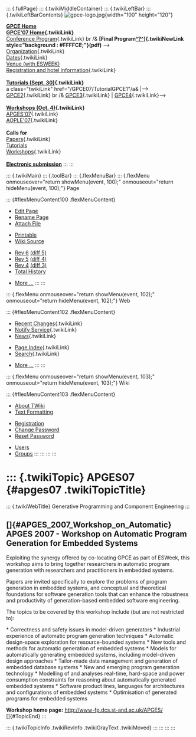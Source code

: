 ::: {.fullPage}
::: {.twikiMiddleContainer}
::: {.twikiLeftBar}
::: {.twikiLeftBarContents}
![gpce-logo.jpg](../pub/GPCE07/WebLeftBar/gpce-logo.jpg){width="100"
height="120"}

**[GPCE Home](http://www.gpce.org/)**\
**[GPCE\'07 Home](WebHome){.twikiLink}**\
[Conference Program](ConferenceProgram){.twikiLink} br /& **[Final
Program[^?^](/edit/GPCE07/PubGPCE07WebHomeGpceProgrampdf?topicparent=GPCE07.APGES07)]{.twikiNewLink
style="background : #FFFFCE;"}(pdf)** \--\>\
[Organization](ConferenceOrganization){.twikiLink}\
[Dates](ImportantDates){.twikiLink}\
[Venue (with
ESWEEK)](http://www.ida.liu.se/conferences/codes/esweek/venue.shtml)\
[Registration and hotel
information](ConferenceRegistration){.twikiLink}\
\
**[Tutorials (Sept. 30)](GpceTutorials){.twikiLink}**\
a class=\"twikiLink\" href=\"/GPCE07/TutorialGPCE1\"/a& \|\--\>
[GPCE2](TutorialGPCE2){.twikiLink} br /&
[GPCE3](/GPCE07/TutorialGPCE3){.twikiLink} \|
[GPCE4](/GPCE07/TutorialGPCE4){.twikiLink}\--\>\
\
**[Workshops (Oct. 4)](GpceWorkshops){.twikiLink}**\
[APGES\'07](APGES07){.twikiLink}\
[AOPLE\'07](AOPLE07){.twikiLink}\
\
**Calls for**\
[Papers](CallForPapers){.twikiLink}\
[Tutorials](http://resource-aware.org/twiki/bin/view/GPCE07/CallForTutorials)\
[Workshops](CallForWorkshops){.twikiLink}\
\
**[Electronic
submission](http://www.easychair.org/conferences/?conf=GPCE07)**
:::
:::

::: {.twikiMain}
::: {.toolBar}
::: {.flexMenuBar}
::: {.flexMenu onmouseover="return showMenu(event, 100);" onmouseout="return hideMenu(event, 100);"}
Page

::: {#flexMenuContent100 .flexMenuContent}
-   [Edit
    Page](http://www.program-transformation.org/edit/GPCE07/APGES07?t=1536828010)
-   [Rename
    Page](http://www.program-transformation.org/rename/GPCE07/APGES07)
-   [Attach
    File](http://www.program-transformation.org/attach/GPCE07/APGES07)

<!-- -->

-   [Printable](http://www.program-transformation.org/view/GPCE07/APGES07?skin=print.pattern)
-   [Wiki
    Source](http://www.program-transformation.org/view/GPCE07/APGES07?skin=text&raw=on&contenttype=text/plain)

<!-- -->

-   [Rev
    6](http://www.program-transformation.org/view/GPCE07/APGES07?rev=1.6)
    [(diff 5)](http://www.program-transformation.org/rdiff/GPCE07/APGES07?rev1=1.6&rev2=1.5)
-   [Rev
    5](http://www.program-transformation.org/view/GPCE07/APGES07?rev=1.5)
    [(diff 4)](http://www.program-transformation.org/rdiff/GPCE07/APGES07?rev1=1.5&rev2=1.4)
-   [Rev
    4](http://www.program-transformation.org/view/GPCE07/APGES07?rev=1.4)
    [(diff 3)](http://www.program-transformation.org/rdiff/GPCE07/APGES07?rev1=1.4&rev2=1.3)
-   [Total
    History](http://www.program-transformation.org/rdiff/GPCE07/APGES07)

<!-- -->

-   [More
    \...](http://www.program-transformation.org/oops/GPCE07/APGES07?template=oopsmore&param1=1.6&param2=1.6)
:::
:::

::: {.flexMenu onmouseover="return showMenu(event, 102);" onmouseout="return hideMenu(event, 102);"}
Web

::: {#flexMenuContent102 .flexMenuContent}
-   [Recent Changes](WebChanges){.twikiLink}
-   [Notify Service](WebNotify){.twikiLink}
-   [News](WebNews){.twikiLink}

<!-- -->

-   [Page Index](WebIndex){.twikiLink}
-   [Search](WebSearch){.twikiLink}

<!-- -->

-   [More
    \...](http://www.program-transformation.org/oops/GPCE07/APGES07?template=oopsmore&param1=1.6&param2=1.6)
:::
:::

::: {.flexMenu onmouseover="return showMenu(event, 103);" onmouseout="return hideMenu(event, 103);"}
Wiki

::: {#flexMenuContent103 .flexMenuContent}
-   [About
    TWiki](http://www.program-transformation.org/view/TWiki/WebHome)
-   [Text
    Formatting](http://www.program-transformation.org/view/TWiki/TextFormattingRules)

<!-- -->

-   [Registration](http://www.program-transformation.org/view/TWiki/TWikiRegistration)
-   [Change
    Password](http://www.program-transformation.org/view/TWiki/ChangePassword)
-   [Reset
    Password](http://www.program-transformation.org/view/TWiki/ResetPassword)

<!-- -->

-   [Users](http://www.program-transformation.org/view/Main/TWikiUsers)
-   [Groups](http://www.program-transformation.org/view/Main/TWikiGroups)
:::
:::
:::
:::

::: {.twikiTopic}
APGES07 {#apges07 .twikiTopicTitle}
=======

::: {.twikiWebTitle}
Generative Programming and Component Engineering
:::

[]{#APGES_2007_Workshop_on_Automatic} APGES 2007 - Workshop on Automatic Program Generation for Embedded Systems
----------------------------------------------------------------------------------------------------------------

Exploiting the synergy offered by co-locating GPCE as part of ESWeek,
this workshop aims to bring together researchers in automatic program
generation with researchers and practitioners in embedded systems.

Papers are invited specifically to explore the problems of program
generation in embedded systems, and conceptual and theoretical
foundations for software generation tools that can enhance the
robustness and productivity of generation-based embedded software
engineering.

The topics to be covered by this workshop include (but are not
restricted to):

\* Correctness and safety issues in model-driven generators \*
Industrial experience of automatic program generation techniques \*
Automatic design-space exploration for resource-bounded systems \* New
tools and methods for automatic generation of embedded systems \* Models
for automatically generating embedded systems, including model-driven
design approaches \* Tailor-made data management and generation of
embedded database systems \* New and emerging program generation
technology \* Modelling of and analyses real-time, hard-space and power
consumption constraints for reasoning about automatically generated
embedded systems \* Software product lines, languages for architectures
and configurations of embedded systems \* Optimisation of generated
programs for embedded systems

**Workshop home page:** <http://www-fp.dcs.st-and.ac.uk/APGES/>\
[]{#TopicEnd}
:::

::: {.twikiTopicInfo .twikiRevInfo .twikiGrayText .twikiMoved}
:::
:::
:::
:::
